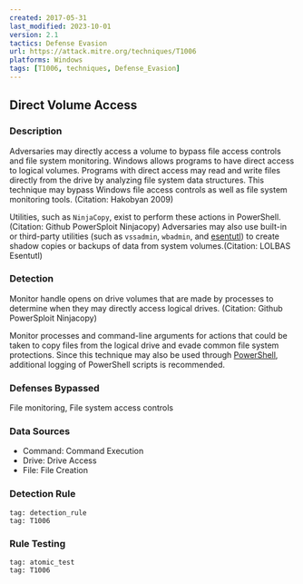 ```yaml
---
created: 2017-05-31
last_modified: 2023-10-01
version: 2.1
tactics: Defense Evasion
url: https://attack.mitre.org/techniques/T1006
platforms: Windows
tags: [T1006, techniques, Defense_Evasion]
---
```


## Direct Volume Access

### Description

Adversaries may directly access a volume to bypass file access controls and file system monitoring. Windows allows programs to have direct access to logical volumes. Programs with direct access may read and write files directly from the drive by analyzing file system data structures. This technique may bypass Windows file access controls as well as file system monitoring tools. (Citation: Hakobyan 2009)

Utilities, such as `NinjaCopy`, exist to perform these actions in PowerShell.(Citation: Github PowerSploit Ninjacopy) Adversaries may also use built-in or third-party utilities (such as `vssadmin`, `wbadmin`, and [esentutl](https://attack.mitre.org/software/S0404)) to create shadow copies or backups of data from system volumes.(Citation: LOLBAS Esentutl)

### Detection

Monitor handle opens on drive volumes that are made by processes to determine when they may directly access logical drives. (Citation: Github PowerSploit Ninjacopy)

Monitor processes and command-line arguments for actions that could be taken to copy files from the logical drive and evade common file system protections. Since this technique may also be used through [PowerShell](https://attack.mitre.org/techniques/T1059/001), additional logging of PowerShell scripts is recommended.

### Defenses Bypassed

File monitoring, File system access controls

### Data Sources

  - Command: Command Execution
  -  Drive: Drive Access
  -  File: File Creation
### Detection Rule

```query
tag: detection_rule
tag: T1006
```

### Rule Testing

```query
tag: atomic_test
tag: T1006
```
